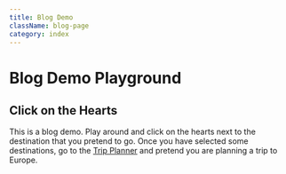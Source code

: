 ```yaml
---
title: Blog Demo
className: blog-page
category: index
---
```


<StartWishToGo/>

# Blog Demo Playground

## Click on the Hearts

This is a blog demo. Play around and click on the hearts next to the destination that you pretend to go. Once you have selected some destinations, go to the [Trip Planner](/trip-planner) and pretend you are planning a trip to Europe.

<CustomCategoryEntries className="blog-entry-card" category="country"/>

<CustomCategoryEntries className="blog-entry-card" category="city"/>
